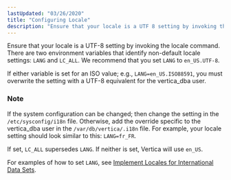 ```yaml
---
lastUpdated: "03/26/2020"
title: "Configuring Locale"
description: "Ensure that your locale is a UTF 8 setting by invoking the locale command There are two environment variables that identify non default locale settings LANG and LC ALL We recommend that you set LANG to en US UTF 8 If either variable is set for an ISO value e..."
---
```


Ensure that your locale is a UTF-8 setting by invoking the locale command. There are two environment variables that identify non-default locale settings: `LANG` and `LC_ALL`. We recommend that you set `LANG` to `en_US.UTF-8`.

If either variable is set for an ISO value; e.g., `LANG=en_US.ISO88591`, you must overwrite the setting with a UTF-8 equivalent for the vertica_dba user.

### Note

If the system configuration can be changed; then change the setting in the `/etc/sysconfig/i18n` file. Otherwise, add the override specific to the vertica_dba user in the `/var/db/vertica/.i18n` file. For example, your locale setting should look similar to this: `LANG=fr_FR`.

If set, `LC_ALL` supersedes `LANG`. If neither is set, Vertica will use `en_US`.

For examples of how to set `LANG`, see [Implement Locales for International Data Sets](https://my.vertica.com/docs/7.1.x/HTML/Content/Authoring/AdministratorsGuide/ConfiguringTheDB/ImplementLocalesForInternationalDataSets.htm).